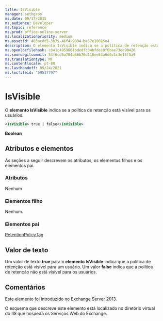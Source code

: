 ```yaml
---
title: IsVisible
manager: sethgros
ms.date: 09/17/2015
ms.audience: Developer
ms.topic: reference
ms.prod: office-online-server
ms.localizationpriority: medium
ms.assetid: 403acdd5-3b79-46f4-9894-ba57e10085e4
description: O elemento IsVisible indica se a política de retenção está visível para os usuários.
ms.openlocfilehash: c041c4959661bdedfc34bfdee0f6bae73ee90426
ms.sourcegitcommit: 54f6cd5a704b36b76d110ee53a6d6c1c3e15f5a9
ms.translationtype: MT
ms.contentlocale: pt-BR
ms.lasthandoff: 09/24/2021
ms.locfileid: "59537797"
---
```

# <a name="isvisible"></a>IsVisible

O **elemento IsVisible** indica se a política de retenção está visível para os usuários. 
  
```XML
<IsVisible> true | false</IsVisible>
```

 **Boolean**
## <a name="attributes-and-elements"></a>Atributos e elementos

As seções a seguir descrevem os atributos, os elementos filhos e os elementos pai.
  
### <a name="attributes"></a>Atributos

Nenhum
  
### <a name="child-elements"></a>Elementos filho

Nenhum.
  
### <a name="parent-elements"></a>Elementos pai

[RetentionPolicyTag](retentionpolicytag.md)
  
## <a name="text-value"></a>Valor de texto

Um valor de texto **true** para o **elemento IsVisible** indica que a política de retenção está visível para um usuário. Um valor **false** indica que a política de retenção não está visível para os usuários. 
  
## <a name="remarks"></a>Comentários

Este elemento foi introduzido no Exchange Server 2013.
  
O esquema que descreve este elemento está localizado no diretório virtual do IIS que hospeda os Serviços Web do Exchange.
  

